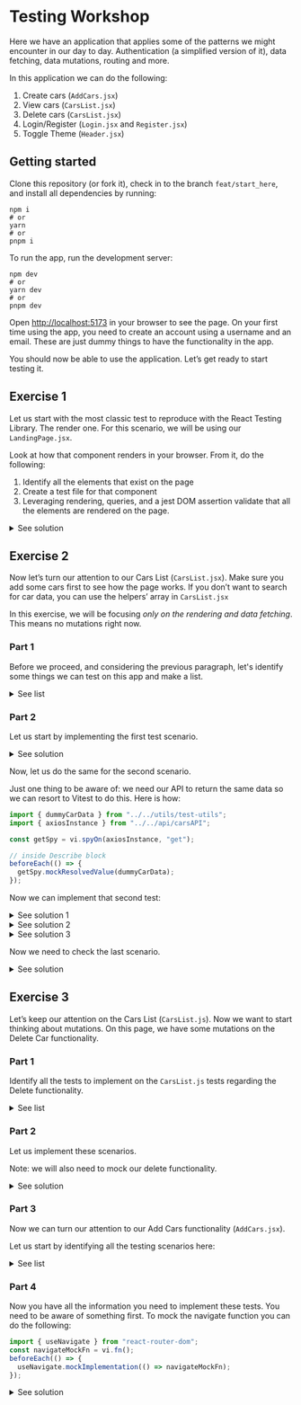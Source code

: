 # Testing Workshop

Here we have an application that applies some of the patterns we might encounter in our day to day. Authentication (a simplified version of it), data fetching, data mutations, routing and more.

In this application we can do the following:

1. Create cars (`AddCars.jsx`)
2. View cars (`CarsList.jsx`)
3. Delete cars (`CarsList.jsx`)
4. Login/Register (`Login.jsx` and `Register.jsx`)
5. Toggle Theme (`Header.jsx`)

## Getting started

Clone this repository (or fork it), check in to the branch `feat/start_here`, and install all dependencies by running:

```
npm i
# or
yarn
# or
pnpm i
```

To run the app, run the development server:

```
npm dev
# or
yarn dev
# or
pnpm dev

```

Open [http://localhost:5173](http://localhost:5173/) in your browser to see the page. On your first time using the app, you need to create an account using a username and an email. These are just dummy things to have the functionality in the app.

You should now be able to use the application. Let’s get ready to start testing it.

## Exercise 1

Let us start with the most classic test to reproduce with the React Testing Library. The render one. For this scenario, we will be using our `LandingPage.jsx`.

Look at how that component renders in your browser. From it, do the following:

1. Identify all the elements that exist on the page
2. Create a test file for that component
3. Leveraging rendering, queries, and a jest DOM assertion validate that all the elements are rendered on the page.

<details>

<summary> See solution </summary>

<p>

```jsx
import { render } from "../../utils/test-utils";
import LandingPage from "../LandingPage";

describe("LandingPage tests", () => {
  it("should render page", () => {
    const { getByText, getByRole, getByAltText } = render(<LandingPage />);

    const landingPageText = getByText(
      "A Full Intro to the React Testing Library"
    );
    const landingPageButton = getByRole("button", {
      name: "Here is a button to query",
    });
    const landingPageImageTL = getByAltText("octopus");
    const landingPageImageRTL = getByAltText("goat");

    expect(landingPageText).toBeInTheDocument();
    expect(landingPageButton).toBeInTheDocument();
    expect(landingPageImageTL).toBeInTheDocument();
    expect(landingPageImageRTL).toBeInTheDocument();
  });
});
```

</p>

</details>

## Exercise 2

Now let’s turn our attention to our Cars List (`CarsList.jsx`). Make sure you add some cars first to see how the page works. If you don’t want to search for car data, you can use the helpers’ array in `CarsList.jsx`

In this exercise, we will be focusing _only on the rendering and data fetching_. This means no mutations right now.

### Part 1

Before we proceed, and considering the previous paragraph, let's identify some things we can test on this app and make a list.

<details>

<summary> See list </summary>

<p>

1. should render a loading spinner while loading data
2. should render a list of cars when there is data
3. should show no cars message when there is no data

</p>

</details>

### Part 2

Let us start by implementing the first test scenario.

<details>

<summary> See solution </summary>

<p>

```jsx
it("should show loading spinner", async () => {
  render(<CarsList />);
  const loadingSpinner = await screen.findByRole("progressbar");
  expect(loadingSpinner).toBeInTheDocument();
});
```

</p>

</details>

Now, let us do the same for the second scenario.

Just one thing to be aware of: we need our API to return the same data so we can resort to Vitest to do this. Here is how:

```jsx
import { dummyCarData } from "../../utils/test-utils";
import { axiosInstance } from "../../api/carsAPI";

const getSpy = vi.spyOn(axiosInstance, "get");

// inside Describe block
beforeEach(() => {
  getSpy.mockResolvedValue(dummyCarData);
});
```

Now we can implement that second test:

<details>

<summary> See solution 1 </summary>

<p>

```jsx
it("should show data", async () => {
  render(<CarsList />);
  const carCard = await screen.findByTestId("CarCard");
  const carImage = screen.getByRole("img", {
    name: /audi guinea/i,
  });
  expect(carCard).toBeInTheDocument();
  expect(carImage).toBeInTheDocument();
});
```

</p>

</details>

<details>

<summary> See solution 2 </summary>

<p>

```jsx
it("should show data", async () => {
  render(<CarsList />);
  const carHeaderText = await screen.findByText(
    `${dummyCarData.data.thisisacarid.brand} ${dummyCarData.data.thisisacarid.model}`
  );
  const carInfo = screen.getByText(
    `${dummyCarData.data.thisisacarid.segment} ${dummyCarData.data.thisisacarid.fuel}`
  );
  const carImage = screen.getByRole("img", {
    name: `${dummyCarData.data.thisisacarid.brand} ${dummyCarData.data.thisisacarid.model}`,
  });
  const carPrice = screen.getByText(dummyCarData.data.thisisacarid.price);

  expect(carHeaderText).toBeInTheDocument();
  expect(carInfo).toBeInTheDocument();
  expect(carPrice).toBeInTheDocument();
  expect(carImage).toBeInTheDocument();
});
```

</p>

</details>

<details>

<summary> See solution 3 </summary>

<p>

```jsx
it("should show data", async () => {
  render(<CarsList />);
  await waitForElementToBeRemoved(() => screen.queryByRole("progressbar"));

  const carImage = screen.getByRole("img", {
    name: /audi guinea/i,
  });
  expect(carImage).toBeInTheDocument();
});
```

</p>

</details>

Now we need to check the last scenario.

<details>

<summary> See solution </summary>

<p>

```jsx
it("should show no cars warning when no data", async () => {
  getSpy.mockResolvedValue({});

  render(<CarsList />);
  const noCarsMessage = await screen.findByText("No cars to display...");
  expect(noCarsMessage).toBeInTheDocument();
});
```

</p>

</details>

## Exercise 3

Let’s keep our attention on the Cars List (`CarsList.js`). Now we want to start thinking about mutations. On this page, we have some mutations on the Delete Car functionality.

### Part 1

Identify all the tests to implement on the `CarsList.js` tests regarding the Delete functionality.

<details>

<summary> See list </summary>

<p>

1. should delete a car successfully
2. should fail to delete a car

</p>

</details>

### Part 2

Let us implement these scenarios.

Note: we will also need to mock our delete functionality.

<details>

<summary> See solution </summary>

<p>

```jsx
const deleteSpy = vi.spyOn(axiosInstance, "delete");

//inside describe block
beforeEach(() => {
		...
    deleteSpy.mockResolvedValue({});
});

it("should delete a car", async () => {
    const { user } = render(<CarsList />);

    const buttonContainer = await screen.findByTestId("buttonContainer");
    const deleteButton = within(buttonContainer).getByRole("button", {
      name: /delete/i,
    });

    await user.click(deleteButton);

    const successMessage = await screen.findByText(/car was deleted/i);
    expect(successMessage).toBeInTheDocument();
  });

  it("should fail to delete a car", async () => {
    deleteSpy.mockRejectedValue(new Error("something went wrong"));

    const { user } = render(<CarsList />);

    const buttonContainer = await screen.findByTestId("buttonContainer");
    const deleteButton = within(buttonContainer).getByRole("button", {
      name: /delete/i,
    });

    await user.click(deleteButton);

    const errorMessage = await screen.findByText(
      /something went wrong when deleting a car/i
    );
    expect(errorMessage).toBeInTheDocument();
  });
```

</p>

</details>

### Part 3

Now we can turn our attention to our Add Cars functionality (`AddCars.jsx`).

Let us start by identifying all the testing scenarios here:

<details>

<summary> See list </summary>

<p>

1. should render all the elements
2. should not allow submitting an empty form
3. should not allow submitting a form with a negative number
4. should create a car successfully
5. should navigate to the cars list after submitting a form
6. should show an error when failing to submit a form

</p>

</details>

### Part 4

Now you have all the information you need to implement these tests. You need to be aware of something first. To mock the navigate function you can do the following:

```jsx
import { useNavigate } from "react-router-dom";
const navigateMockFn = vi.fn();
beforeEach(() => {
  useNavigate.mockImplementation(() => navigateMockFn);
});
```

<details>

<summary> See solution </summary>

<p>

```jsx
import AddCars from "../AddCars";
import {
  render,
  screen,
  waitFor,
  dummyCarCreateData,
  dummyUserData,
} from "../../utils/test-utils";
import { useNavigate } from "react-router-dom";
import { axiosInstance } from "../../api/carsAPI";

const navigateMockFn = vi.fn();
const postSpy = vi.spyOn(axiosInstance, "post");

describe("AddCars tests", () => {
  beforeEach(() => {
    useNavigate.mockImplementation(() => navigateMockFn);
    postSpy.mockResolvedValue({ data: dummyCarCreateData });
  });

  it("should render", () => {
    render(<AddCars />);
    const segment = screen.getByTestId(/segment/i);
    const model = screen.getByRole("textbox", {
      name: /model/i,
    });
    const brand = screen.getByRole("textbox", {
      name: /brand/i,
    });
    const fuel = screen.getByRole("textbox", {
      name: /fuel/i,
    });
    const price = screen.getByRole("spinbutton", {
      name: /price/i,
    });
    const photo = screen.getByRole("textbox", {
      name: /photo url/i,
    });
    const addButton = screen.getByRole("button", {
      name: /add car/i,
    });

    expect(segment).toBeInTheDocument();
    expect(model).toBeInTheDocument();
    expect(brand).toBeInTheDocument();
    expect(fuel).toBeInTheDocument();
    expect(price).toBeInTheDocument();
    expect(photo).toBeInTheDocument();
    expect(addButton).toBeInTheDocument();
  });

  it("shouldnt allow to submit an empty form", async () => {
    const { user } = render(<AddCars />);
    const addButton = screen.getByRole("button", {
      name: /add car/i,
    });

    await user.click(addButton);

    const errorMessage = await screen.findByText(/please fill in all data/i);
    expect(errorMessage).toBeInTheDocument();
  });

  it("shouldnt allow to submit a negative number", async () => {
    const { user } = render(<AddCars />);
    const segment = screen.getByRole("combobox", {
      name: /segment/i,
    });
    const model = screen.getByRole("textbox", {
      name: /model/i,
    });
    const brand = screen.getByRole("textbox", {
      name: /brand/i,
    });
    const fuel = screen.getByRole("textbox", {
      name: /fuel/i,
    });
    const price = screen.getByRole("spinbutton", {
      name: /price/i,
    });
    const photo = screen.getByRole("textbox", {
      name: /photo url/i,
    });
    const addButton = screen.getByRole("button", {
      name: /add car/i,
    });

    await user.click(segment);
    const selectOption = screen.getByRole("option", {
      name: dummyCarCreateData.segment,
    });
    user.click(selectOption);
    await user.type(model, dummyCarCreateData.model);
    await user.type(brand, dummyCarCreateData.brand);
    await user.type(fuel, dummyCarCreateData.fuel);
    await user.clear(price);
    await user.type(price, "-1");
    await user.type(photo, dummyCarCreateData.photo);

    await user.click(addButton);

    const errorMessage = await screen.findByText(
      /the price needs to be greater than 0/i
    );
    expect(errorMessage).toBeInTheDocument();
  });

  it("should add a car", async () => {
    render(<AddCars />);
    const { user } = render(<AddCars />);
    const segment = screen.getByRole("combobox", {
      name: /segment/i,
    });
    const model = screen.getByRole("textbox", {
      name: /model/i,
    });
    const brand = screen.getByRole("textbox", {
      name: /brand/i,
    });
    const fuel = screen.getByRole("textbox", {
      name: /fuel/i,
    });
    const price = screen.getByRole("spinbutton", {
      name: /price/i,
    });
    const photo = screen.getByRole("textbox", {
      name: /photo url/i,
    });
    const addButton = screen.getByRole("button", {
      name: /add car/i,
    });

    await user.click(segment);
    const selectOption = screen.getByRole("option", {
      name: dummyCarCreateData.segment,
    });
    await user.click(selectOption);
    await user.type(model, dummyCarCreateData.model);
    await user.type(brand, dummyCarCreateData.brand);
    await user.type(fuel, dummyCarCreateData.fuel);
    await user.clear(price);
    await user.type(price, dummyCarCreateData.price);
    await user.type(photo, dummyCarCreateData.photo);

    await user.click(addButton);

    await waitFor(() => expect(postSpy).toHaveBeenCalled());
    expect(postSpy).toHaveBeenCalledWith(
      `/cars/${dummyUserData.username}`,
      dummyCarCreateData
    );
    const successMessage = await screen.findByText(/car was created/i);
    expect(successMessage).toBeInTheDocument();
  });

  it("should navigate to cars list after submit", async () => {
    const { user } = render(<AddCars />);
    const segment = screen.getByRole("combobox", {
      name: /segment/i,
    });
    const model = screen.getByRole("textbox", {
      name: /model/i,
    });
    const brand = screen.getByRole("textbox", {
      name: /brand/i,
    });
    const fuel = screen.getByRole("textbox", {
      name: /fuel/i,
    });
    const price = screen.getByRole("spinbutton", {
      name: /price/i,
    });
    const photo = screen.getByRole("textbox", {
      name: /photo url/i,
    });
    const addButton = screen.getByRole("button", {
      name: /add car/i,
    });

    await user.click(segment);
    const selectOption = screen.getByRole("option", {
      name: dummyCarCreateData.segment,
    });
    await user.click(selectOption);
    await user.type(model, dummyCarCreateData.model);
    await user.type(brand, dummyCarCreateData.brand);
    await user.type(fuel, dummyCarCreateData.fuel);
    await user.clear(price);
    await user.type(price, dummyCarCreateData.price);
    await user.type(photo, dummyCarCreateData.photo);

    await user.click(addButton);

    await waitFor(() => expect(navigateMockFn).toHaveBeenCalledWith("/cars"));
  });

  it("should show error on fail submit", async () => {
    postSpy.mockRejectedValue(new Error("something went wrong"));
    const { user } = render(<AddCars />);
    const segment = screen.getByRole("combobox", {
      name: /segment/i,
    });
    const model = screen.getByRole("textbox", {
      name: /model/i,
    });
    const brand = screen.getByRole("textbox", {
      name: /brand/i,
    });
    const fuel = screen.getByRole("textbox", {
      name: /fuel/i,
    });
    const price = screen.getByRole("spinbutton", {
      name: /price/i,
    });
    const photo = screen.getByRole("textbox", {
      name: /photo url/i,
    });
    const addButton = screen.getByRole("button", {
      name: /add car/i,
    });

    await user.click(segment);
    const selectOption = screen.getByRole("option", {
      name: dummyCarCreateData.segment,
    });
    await user.click(selectOption);
    await user.type(model, dummyCarCreateData.model);
    await user.type(brand, dummyCarCreateData.brand);
    await user.type(fuel, dummyCarCreateData.fuel);
    await user.clear(price);
    await user.type(price, dummyCarCreateData.price);
    await user.type(photo, dummyCarCreateData.photo);

    await user.click(addButton);

    const errorMessage = await screen.findByText(
      /something went wrong when creating a car/i
    );
    expect(errorMessage).toBeInTheDocument();
  });
});
```

</p>

</details>
